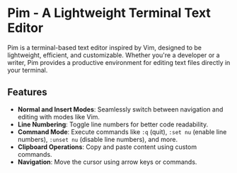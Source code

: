 # Pim - A Lightweight Terminal Text Editor

Pim is a terminal-based text editor inspired by Vim, designed to be lightweight, efficient, and customizable. Whether you're a developer or a writer, Pim provides a productive environment for editing text files directly in your terminal.

## Features

- **Normal and Insert Modes**: Seamlessly switch between navigation and editing with modes like Vim.
- **Line Numbering**: Toggle line numbers for better code readability.
- **Command Mode**: Execute commands like `:q` (quit), `:set nu` (enable line numbers), `:unset nu` (disable line numbers), and more.
- **Clipboard Operations**: Copy and paste content using custom commands.
- **Navigation**: Move the cursor using arrow keys or commands.
